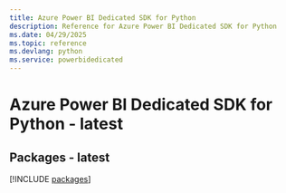 ```yaml
---
title: Azure Power BI Dedicated SDK for Python
description: Reference for Azure Power BI Dedicated SDK for Python
ms.date: 04/29/2025
ms.topic: reference
ms.devlang: python
ms.service: powerbidedicated
---
```

# Azure Power BI Dedicated SDK for Python - latest
## Packages - latest
[!INCLUDE [packages](power-bi-dedicated-index.md)]